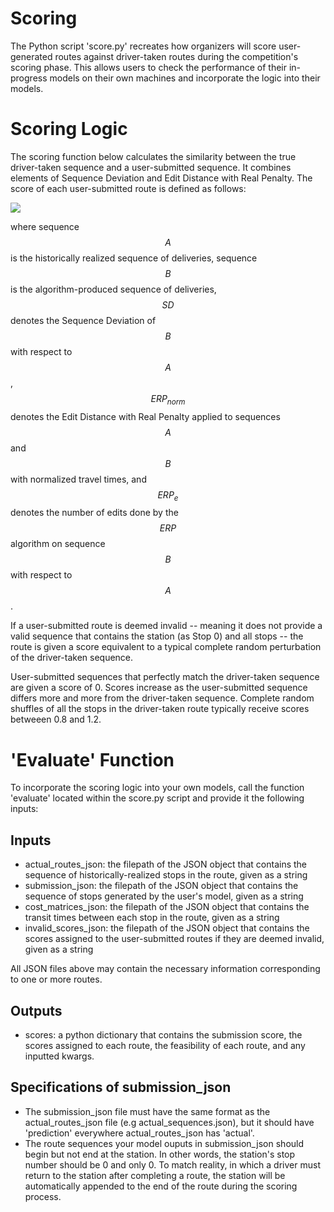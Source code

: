 # Scoring
The Python script 'score.py' recreates how organizers will score user-generated routes against driver-taken routes during the competition's scoring phase. This allows users to check the performance of their in-progress models on their own machines and incorporate the logic into their models.

# Scoring Logic
The scoring function below calculates the similarity between the true driver-taken sequence and a user-submitted sequence. It combines elements of Sequence Deviation and Edit Distance with Real Penalty. The score of each user-submitted route is defined as follows:

<img src="https://render.githubusercontent.com/render/math?math=score = \frac{SD(A,B) \cdot {ERP}_{norm}(A,B)}{{ERP}_e(A,B)}">

where sequence $$A$$ is the historically realized sequence of deliveries, sequence $$B$$ is the algorithm-produced sequence of deliveries, $$SD$$ denotes the Sequence Deviation of $$B$$ with respect to $$A$$, $$ERP_{norm}$$ denotes the Edit Distance with Real Penalty applied to sequences $$A$$ and $$B$$ with normalized travel times, and $${ERP}_e$$ denotes the number of edits done by the $$ERP$$ algorithm on sequence $$B$$ with respect to $$A$$. 

If a user-submitted route is deemed invalid -- meaning it does not provide a valid sequence that contains the station (as Stop 0) and all stops -- the route is given a score equivalent to a typical complete random perturbation of the driver-taken sequence. 

User-submitted sequences that perfectly match the driver-taken sequence are given a score of 0. Scores increase as the user-submitted sequence differs more and more from the driver-taken sequence. Complete random shuffles of all the stops in the driver-taken route typically receive scores betweeen 0.8 and 1.2. 

# 'Evaluate' Function
To incorporate the scoring logic into your own models, call the function 'evaluate' located within the score.py script and provide it the following inputs:

## Inputs
- actual_routes_json: the filepath of the JSON object that contains the sequence of historically-realized stops in the route, given as a string
- submission_json: the filepath of the JSON object that contains the sequence of stops generated by the user's model, given as a string
- cost_matrices_json: the filepath of the JSON object that contains the transit times between each stop in the route, given as a string
- invalid_scores_json: the filepath of the JSON object that contains the scores assigned to the user-submitted routes if they are deemed invalid, given as a string

All JSON files above may contain the necessary information corresponding to one or more routes. 

## Outputs
- scores: a python dictionary that contains the submission score, the scores assigned to each route, the feasibility of each route, and any inputted kwargs.

## Specifications of submission_json
- The submission_json file must have the same format as the actual_routes_json file (e.g actual_sequences.json), but it should have 'prediction' everywhere actual_routes_json has 'actual'.
- The route sequences your model ouputs in submission_json should begin but not end at the station. In other words, the station's stop number should be 0 and only 0. To match reality, in which a driver must return to the station after completing a route, the station will be automatically appended to the end of the route during the scoring process.